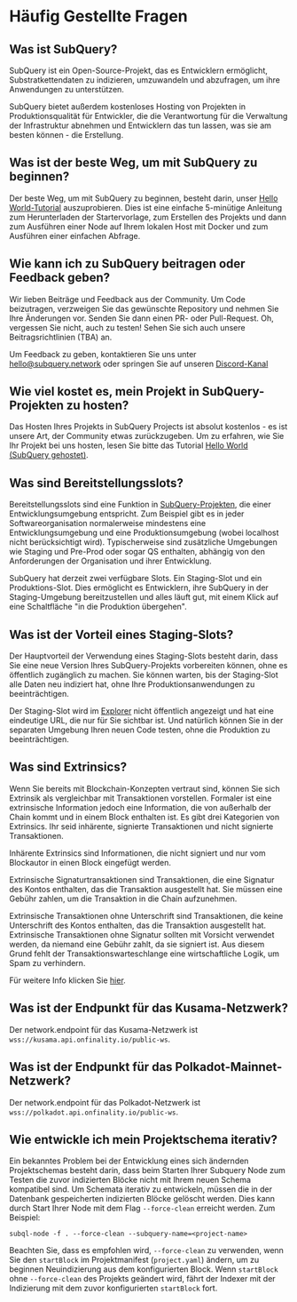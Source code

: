# Häufig Gestellte Fragen

## Was ist SubQuery?

SubQuery ist ein Open-Source-Projekt, das es Entwicklern ermöglicht, Substratkettendaten zu indizieren, umzuwandeln und abzufragen, um ihre Anwendungen zu unterstützen.

SubQuery bietet außerdem kostenloses Hosting von Projekten in Produktionsqualität für Entwickler, die die Verantwortung für die Verwaltung der Infrastruktur abnehmen und Entwicklern das tun lassen, was sie am besten können - die Erstellung.

## Was ist der beste Weg, um mit SubQuery zu beginnen?

Der beste Weg, um mit SubQuery zu beginnen, besteht darin, unser [Hello World-Tutorial](../quickstart/helloworld-localhost.md) auszuprobieren. Dies ist eine einfache 5-minütige Anleitung zum Herunterladen der Startervorlage, zum Erstellen des Projekts und dann zum Ausführen einer Node auf Ihrem lokalen Host mit Docker und zum Ausführen einer einfachen Abfrage.

## Wie kann ich zu SubQuery beitragen oder Feedback geben?

Wir lieben Beiträge und Feedback aus der Community. Um Code beizutragen, verzweigen Sie das gewünschte Repository und nehmen Sie Ihre Änderungen vor. Senden Sie dann einen PR- oder Pull-Request. Oh, vergessen Sie nicht, auch zu testen! Sehen Sie sich auch unsere Beitragsrichtlinien (TBA) an.

Um Feedback zu geben, kontaktieren Sie uns unter hello@subquery.network oder springen Sie auf unseren [Discord-Kanal](https://discord.com/invite/78zg8aBSMG)

## Wie viel kostet es, mein Projekt in SubQuery-Projekten zu hosten?

Das Hosten Ihres Projekts in SubQuery Projects ist absolut kostenlos - es ist unsere Art, der Community etwas zurückzugeben. Um zu erfahren, wie Sie Ihr Projekt bei uns hosten, lesen Sie bitte das Tutorial [Hello World (SubQuery gehostet)](../quickstart/helloworld-hosted.md).

## Was sind Bereitstellungsslots?

Bereitstellungsslots sind eine Funktion in [SubQuery-Projekten](https://project.subquery.network), die einer Entwicklungsumgebung entspricht. Zum Beispiel gibt es in jeder Softwareorganisation normalerweise mindestens eine Entwicklungsumgebung und eine Produktionsumgebung (wobei localhost nicht berücksichtigt wird). Typischerweise sind zusätzliche Umgebungen wie Staging und Pre-Prod oder sogar QS enthalten, abhängig von den Anforderungen der Organisation und ihrer Entwicklung.

SubQuery hat derzeit zwei verfügbare Slots. Ein Staging-Slot und ein Produktions-Slot. Dies ermöglicht es Entwicklern, ihre SubQuery in der Staging-Umgebung bereitzustellen und alles läuft gut, mit einem Klick auf eine Schaltfläche "in die Produktion übergehen".

## Was ist der Vorteil eines Staging-Slots?

Der Hauptvorteil der Verwendung eines Staging-Slots besteht darin, dass Sie eine neue Version Ihres SubQuery-Projekts vorbereiten können, ohne es öffentlich zugänglich zu machen. Sie können warten, bis der Staging-Slot alle Daten neu indiziert hat, ohne Ihre Produktionsanwendungen zu beeinträchtigen.

Der Staging-Slot wird im [Explorer](https://explorer.subquery.network/) nicht öffentlich angezeigt und hat eine eindeutige URL, die nur für Sie sichtbar ist. Und natürlich können Sie in der separaten Umgebung Ihren neuen Code testen, ohne die Produktion zu beeinträchtigen.

## Was sind Extrinsics?

Wenn Sie bereits mit Blockchain-Konzepten vertraut sind, können Sie sich Extrinsik als vergleichbar mit Transaktionen vorstellen. Formaler ist eine extrinsische Information jedoch eine Information, die von außerhalb der Chain kommt und in einem Block enthalten ist. Es gibt drei Kategorien von Extrinsics. Ihr seid inhärente, signierte Transaktionen und nicht signierte Transaktionen.

Inhärente Extrinsics sind Informationen, die nicht signiert und nur vom Blockautor in einen Block eingefügt werden.

Extrinsische Signaturtransaktionen sind Transaktionen, die eine Signatur des Kontos enthalten, das die Transaktion ausgestellt hat. Sie müssen eine Gebühr zahlen, um die Transaktion in die Chain aufzunehmen.

Extrinsische Transaktionen ohne Unterschrift sind Transaktionen, die keine Unterschrift des Kontos enthalten, das die Transaktion ausgestellt hat. Extrinsische Transaktionen ohne Signatur sollten mit Vorsicht verwendet werden, da niemand eine Gebühr zahlt, da sie signiert ist. Aus diesem Grund fehlt der Transaktionswarteschlange eine wirtschaftliche Logik, um Spam zu verhindern.

Für weitere Info klicken Sie [hier](https://substrate.dev/docs/en/knowledgebase/learn-substrate/extrinsics).

## Was ist der Endpunkt für das Kusama-Netzwerk?

Der network.endpoint für das Kusama-Netzwerk ist `wss://kusama.api.onfinality.io/public-ws`.

## Was ist der Endpunkt für das Polkadot-Mainnet-Netzwerk?

Der network.endpoint für das Polkadot-Netzwerk ist `wss://polkadot.api.onfinality.io/public-ws`.

## Wie entwickle ich mein Projektschema iterativ?

Ein bekanntes Problem bei der Entwicklung eines sich ändernden Projektschemas besteht darin, dass beim Starten Ihrer Subquery Node zum Testen die zuvor indizierten Blöcke nicht mit Ihrem neuen Schema kompatibel sind. Um Schemata iterativ zu entwickeln, müssen die in der Datenbank gespeicherten indizierten Blöcke gelöscht werden. Dies kann durch Start Ihrer Node mit dem Flag `--force-clean` erreicht werden. Zum Beispiel:

```shell
subql-node -f . --force-clean --subquery-name=<project-name>
```

Beachten Sie, dass es empfohlen wird, `--force-clean` zu verwenden, wenn Sie den `startBlock` im Projektmanifest (`project.yaml`) ändern, um zu beginnen Neuindizierung aus dem konfigurierten Block. Wenn `startBlock` ohne `--force-clean` des Projekts geändert wird, fährt der Indexer mit der Indizierung mit dem zuvor konfigurierten `startBlock` fort.
